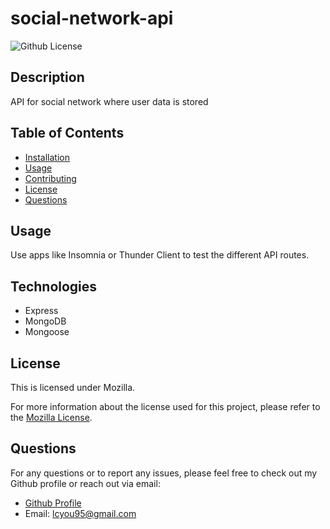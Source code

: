 # social-network-api

![Github License](https://img.shields.io/badge/License-Mozilla-yellow.svg)

  ## Description

  API for social network where user data is stored

  ## Table of Contents

  - [Installation](#installation)
  - [Usage](#usage)
  - [Contributing](#contributing)
  - [License](#license)
  - [Questions](#questions)

  ## Usage

  Use apps like Insomnia or Thunder Client to test the different API routes. 

  ## Technologies
  
  - Express
  - MongoDB
  - Mongoose
  
  ## License
  
  This is licensed under Mozilla.

  For more information about the license used for this project, please refer to the
  [Mozilla License](https://choosealicense.com/licenses/mozilla/).


  ## Questions

  For any questions or to report any issues, please feel free to check out my Github profile or reach out via email:
  - [Github Profile](https://github.com/libbyou)
  - Email: <lcyou95@gmail.com>
